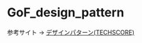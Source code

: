 # GoF_design_pattern

参考サイト → [デザインパターン(TECHSCORE)](https://www.techscore.com/tech/DesignPattern/foundation/foundation1)
